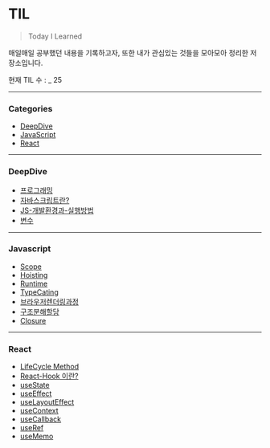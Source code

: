 # TIL

> Today I Learned

매일매일 공부했던 내용을 기록하고자, 또한 내가 관심있는 것들을 모아모아 정리한 저장소입니다.

현재 TIL 수 : _ 25

---
### Categories
* [DeepDive](#deepdive)
* [JavaScript](#javascript)
* [React](#react)
---

### DeepDive
- [프로그래밍](Deep-Dive/1장-프로그래밍/1-프로그래밍.md)
- [자바스크립트란?](Deep-Dive/2장-자바스크립트란/2-자바스크립트란.md)
- [JS-개발환경과-실행방법](Deep-Dive/3장-자바스크립트-개발-환경과-실행-방법)
- [변수](Deep-Dive/4장-변수)
---

### Javascript
- [Scope](Javascript/Scope.md)
- [Hoisting](Javascript/Hoisting.md)
- [Runtime](Javascript/Runtime.md)
- [TypeCating](Javascript/TypeCasting.md)
- [브라우저렌더링과정](Javascript/브라우저렌더링과정.md)
- [구조분해할당](Javascript/구조분해할당.md)
- [Closure](Javascript/Closure.md)
---

### React
* [LifeCycle Method](React/LifeCycle-Method.md)
* [React-Hook 이란?](React/React-Hook.md)
* [useState](React/useState.md)
* [useEffect](React/useEffect.md)
* [useLayoutEffect](React/useLayoutEffect.md)
* [useContext](React/useContext.md)
* [useCallback](React/useCallback.md)
* [useRef](React/useRef.md)
* [useMemo](React/useMemo.md)